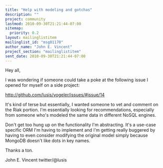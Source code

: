 ```yaml
---
title: "Help with modeling and gotchas"
description: ""
project: community
lastmod: 2010-09-30T21:21:44-07:00
sitemap:
  priority: 0.2
layout: mailinglistitem
mailinglist_id: "msg01170"
author_name: "John E. Vincent"
project_section: "mailinglistitem"
sent_date: 2010-09-30T21:21:44-07:00
---
```



Hey all,

I was wondering if someone could take a poke at the following issue I
opened for myself on a side project:

http://github.com/lusis/vogeler/issues/#issue/14

It's kind of terse but essentially, I wanted someone to vet and
comment on the Riak portion. I'm essentially looking for
recommendations, especially from someone who's modeled the same data
in different NoSQL engines.

Don't get too hung up on the functionality I'm abstracting. It's a
use-case specific ORM I'm having to implement and I'm getting really
buggered by having to even consider modifying the original model
simply because MongoDB doesn't like dots in key names.

Thanks a ton.

John E. Vincent
twitter/@lusis

